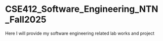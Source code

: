 # CSE412_Software_Engineering_NTN_Fall2025
Here I will provide my software engineering related lab works and project
